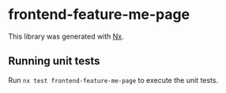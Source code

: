 # frontend-feature-me-page

This library was generated with [Nx](https://nx.dev).

## Running unit tests

Run `nx test frontend-feature-me-page` to execute the unit tests.
